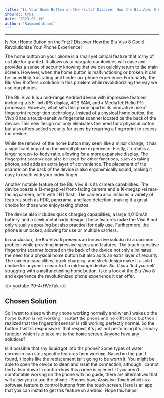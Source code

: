 ```yaml
---
title: "Is Your Home Button on the Fritz? Discover How the Blu Vivo 8 Could Revolutionize Your Phone Experience!"
ShowToc: true 
date: "2023-01-19"
author: "Raymond Adams"
---
```

*****
Is Your Home Button on the Fritz? Discover How the Blu Vivo 8 Could Revolutionize Your Phone Experience!

The home button on your phone is a small yet critical feature that many of us take for granted. It allows us to navigate our devices with ease and provides a sense of security knowing that we can quickly return to the main screen. However, when the home button is malfunctioning or broken, it can be incredibly frustrating and hinder our phone experience. Fortunately, the Blu Vivo 8 offers a solution to this problem while revolutionizing the way we use our phones.

The Blu Vivo 8 is a mid-range Android device with impressive features, including a 5.5-inch IPS display, 4GB RAM, and a MediaTek Helio P10 processor. However, what sets this phone apart is its innovative use of fingerprint recognition technology. Instead of a physical home button, the Vivo 8 has a touch-sensitive fingerprint scanner located on the back of the device. This new design not only eliminates the need for a physical button but also offers added security for users by requiring a fingerprint to access the device.

While the removal of the home button may seem like a minor change, it has a significant impact on the overall phone experience. Firstly, it creates a larger screen-to-body ratio, allowing for a more expansive display. The fingerprint scanner can also be used for other functions, such as taking photos, and adds an extra layer of convenience. The placement of the scanner on the back of the device is also ergonomically sound, making it easy to reach with your index finger.

Another notable feature of the Blu Vivo 8 is its camera capabilities. The device boasts a 13-megapixel front-facing camera and a 16-megapixel rear-facing camera, both with LED flash. The camera also includes a variety of features such as HDR, panorama, and face detection, making it a great choice for those who enjoy taking photos.

The device also includes quick charging capabilities, a large 4,010mAh battery, and a sleek metal body design. These features make the Vivo 8 not only visually appealing but also practical for daily use. Furthermore, the phone is unlocked, allowing for use on multiple carriers.

In conclusion, the Blu Vivo 8 presents an innovative solution to a common problem while providing impressive specs and features. The touch-sensitive fingerprint scanner located on the back of the device not only eliminates the need for a physical home button but also adds an extra layer of security. The camera capabilities, quick charging, and sleek design make it a solid choice for anyone in search of a mid-range device. So, if you find yourself struggling with a malfunctioning home button, take a look at the Blu Vivo 8 and experience the revolutionized phone experience it can offer.

{{< youtube P9-4xHVc7uk >}} 



## Chosen Solution
 So I went to sleep with my phone working normally and when I wake up the home button is not working. I restart the phone and no difference but then I realized that the fingerprint sensor is still working perfectly normal. So the button itself is responsive in that respect it's just not performing it's primary function which is to take me to the home screen. Anyone have any solutions?

 Is it possible that any liquid got into the phone? Some types of water corrosion can stop specific features from working. Based on the part I found, it looks like the replacement isn’t going to be worth it. You might be able to open the device to clean and reset the connection, although I cannot find a tear down to confirm how this phone is opened.
If you aren’t comfortable working on the phone with no guide, there are alternatives that will allow you to use the phone. iPhones have Assistive Touch which is a software feature to control buttons from the touch screen. Here is an app that you can install to get this feature on android.
Hope this helps!




